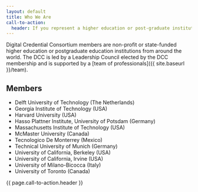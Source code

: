 ```yaml
---
layout: default
title: Who We Are
call-to-action:
  header: If you represent a higher education or post-graduate institution we invite you to <a href="/membership">learn more about membership</a>.
---
```


Digital Credential Consortium members are non-profit or state-funded higher education or postgraduate education institutions from around the world. The DCC is led by a Leadership Council elected by the DCC membership and is supported by a [team of professionals]({{ site.baseurl }}/team).

## Members

* Delft University of Technology (The Netherlands)
* Georgia Institute of Technology (USA)
* Harvard University (USA)
* Hasso Plattner Institute, University of Potsdam (Germany)
* Massachusetts Institute of Technology (USA)
* McMaster University (Canada)
* Tecnologico De Monterrey (Mexico)
* Technical University of Munich (Germany)
* University of California, Berkeley (USA)
* University of California, Irvine (USA)
* University of Milano-Bicocca (Italy)
* University of Toronto (Canada)


<div id="contact" class="call-to-action mb-n4">
<div class="container-md">
<div class="content">
  <p>{{ page.call-to-action.header }}</p>
</div>
</div>
</div>